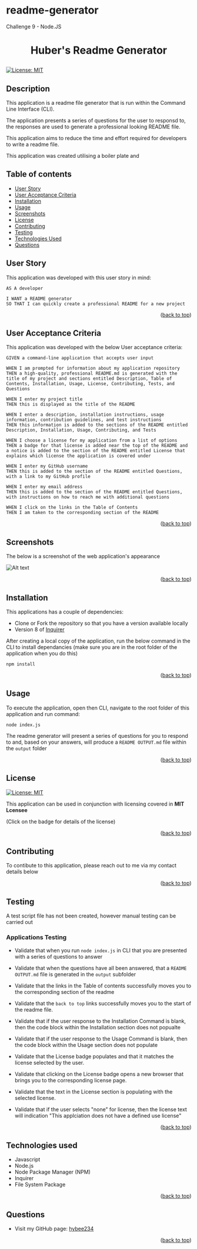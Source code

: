 # readme-generator
Challenge 9 - Node.JS

<a name="readme-top"></a>

# <p style="text-align: center;">Huber's Readme Generator</p>

[![License: MIT](https://img.shields.io/badge/License-MIT-yellow.svg)](https://opensource.org/licenses/MIT)

## Description

This application is a readme file generator that is run within the Command Line Interface (CLI).

The application presents a series of questions for the user to responsd to, the responses are used to generate a professional looking README file.

This application aims to reduce the time and effort required for developers to write a readme file.

This application was created utilising a boiler plate and 

## Table of contents

- <a href="#user-story">User Story<a>
- <a href="#user-acceptance-criteria">User Acceptance Criteria<a>
- [Installation](#installation)
- [Usage](#usage)
- [Screenshots](#screenshots)
- [License](#license)
- [Contributing](#contributing)
- [Testing](#testing)
- <a href="#technologies-used">Technologies Used<a>
- [Questions](#questions)

## User Story <a ID="user-story"></a>

This application was developed with this user story in mind:

```
AS A developer

I WANT a README generator
SO THAT I can quickly create a professional README for a new project
```

<p align="right">(<a href="#readme-top">back to top</a>)</p>

## User Acceptance Criteria <a ID="user-acceptance-criteria"></a>

This application was developed with the below User acceptance criteria:

```
GIVEN a command-line application that accepts user input

WHEN I am prompted for information about my application repository
THEN a high-quality, professional README.md is generated with the title of my project and sections entitled Description, Table of Contents, Installation, Usage, License, Contributing, Tests, and Questions

WHEN I enter my project title
THEN this is displayed as the title of the README

WHEN I enter a description, installation instructions, usage information, contribution guidelines, and test instructions
THEN this information is added to the sections of the README entitled Description, Installation, Usage, Contributing, and Tests

WHEN I choose a license for my application from a list of options
THEN a badge for that license is added near the top of the README and a notice is added to the section of the README entitled License that explains which license the application is covered under

WHEN I enter my GitHub username
THEN this is added to the section of the README entitled Questions, with a link to my GitHub profile

WHEN I enter my email address
THEN this is added to the section of the README entitled Questions, with instructions on how to reach me with additional questions

WHEN I click on the links in the Table of Contents
THEN I am taken to the corresponding section of the README

```
<p align="right">(<a href="#readme-top">back to top</a>)</p>

## Screenshots

The below is a screenshot of the web application's appearance

![Alt text](./assets/images/screenshot.png)

<p align="right">(<a href="#readme-top">back to top</a>)</p>


## Installation

This applications has a couple of dependencies:
* Clone or Fork the repository so that you have a version available locally
* Version 8 of <a href="https://www.npmjs.com/package/inquirer">Inquirer </a>


After creating a local copy of the application, run the below command in the CLI to install dependancies (make sure you are in the root folder of the application when you do this)

~~~
npm install 
~~~
            

<p align="right">(<a href="#readme-top">back to top</a>)</p>

## Usage

To execute the application, open then CLI, navigate to the root folder of this application and run command: 
~~~
node index.js
~~~

The readme generator will present a series of questions for you to respond to and, based on your answers, will produce a `README OUTPUT.md` file within the `output` folder

        

<p align="right">(<a href="#readme-top">back to top</a>)</p>
    
## License


[![License: MIT](https://img.shields.io/badge/License-MIT-yellow.svg)](https://opensource.org/licenses/MIT)

This application can be used in conjunction with licensing covered in  <b>MIT Lcensee</b>

(Click on the badge for details of the license)

<p align="right">(<a href="#readme-top">back to top</a>)</p>

## Contributing

To contibute to this application, please reach out to me via my contact details below

<p align="right">(<a href="#readme-top">back to top</a>)</p>

## Testing

A test script file has not been created, however manual testing can be carried out

### Applications Testing

* Validate that when you run ``` node index.js ``` in CLI that you are presented with a series of questions to answer
* Validate that when the questions have all been answered, that a `README OUTPUT.md` file is generated in the `output` subfolder
* Validate that the links in the Table of contents successfully moves you to the corresponding section of the readme
* Validate that the `back to top` links successfully moves you to the start of the readme file.

* Validate that if the user response to the Installation Command is blank, then the code block within the Installation section does not popualte
* Validate that if the user response to the Usage Command is blank, then the code block within the Usage section does not populate 

* Validate that the License badge populates and that it matches the license selected by the user. 
* Validate that clicking on the License badge opens a new browser that brings you to the  corresponding license page.
* Validate that the text in the License section is populating with the selected license.
* Validate that if the user selects "none" for license, then the license text will indication "This applciation does not have a defined use license"


<p align="right">(<a href="#readme-top">back to top</a>)</p>

## Technologies used <a ID="technologies-used"></a>

* Javascript
* Node.js
* Node Package Manager (NPM)
* Inquirer
* File System Package

<p align="right">(<a href="#readme-top">back to top</a>)</p>


## Questions

- Visit my GitHub page: <a href="https://github.com/hybee234"> hybee234 </a>
  
<p align="right">(<a href="#readme-top">back to top</a>)</p>

